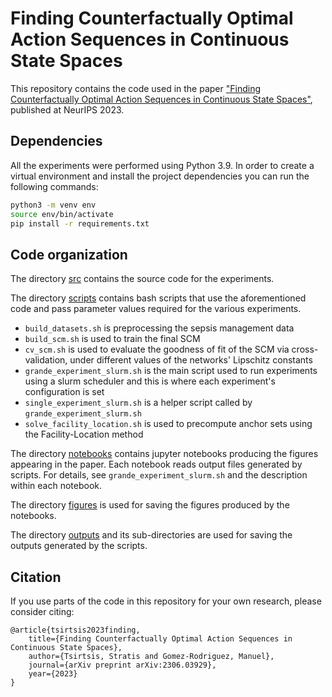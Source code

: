 # Finding Counterfactually Optimal Action Sequences in Continuous State Spaces

This repository contains the code used in the paper ["Finding Counterfactually Optimal Action Sequences in Continuous State Spaces"](https://arxiv.org/abs/2306.03929), published at NeurIPS 2023.

## Dependencies

All the experiments were performed using Python 3.9. In order to create a virtual environment and install the project dependencies you can run the following commands:

```bash
python3 -m venv env
source env/bin/activate
pip install -r requirements.txt
```

## Code organization

The directory [src](src/) contains the source code for the experiments.

The directory [scripts](scripts/) contains bash scripts that use the aforementioned code and pass parameter values required for the various experiments.

* ``build_datasets.sh`` is preprocessing the sepsis management data
* ``build_scm.sh`` is used to train the final SCM
* ``cv_scm.sh`` is used to evaluate the goodness of fit of the SCM via cross-validation, under different values of the networks' Lipschitz constants
* ``grande_experiment_slurm.sh`` is the main script used to run experiments using a slurm scheduler and this is where each experiment's configuration is set
* ``single_experiment_slurm.sh`` is a helper script called by ``grande_experiment_slurm.sh``
* ``solve_facility_location.sh`` is used to precompute anchor sets using the Facility-Location method

The directory [notebooks](notebooks/) contains jupyter notebooks producing the figures appearing in the paper. Each notebook reads output files generated by scripts. For details, see ``grande_experiment_slurm.sh`` and the description within each notebook.

The directory [figures](figures/) is used for saving the figures produced by the notebooks.

The directory [outputs](outputs/) and its sub-directories are used for saving the outputs generated by the scripts.

## Citation

If you use parts of the code in this repository for your own research, please consider citing:

    @article{tsirtsis2023finding,
        title={Finding Counterfactually Optimal Action Sequences in Continuous State Spaces},
        author={Tsirtsis, Stratis and Gomez-Rodriguez, Manuel},
        journal={arXiv preprint arXiv:2306.03929},
        year={2023}
    }
